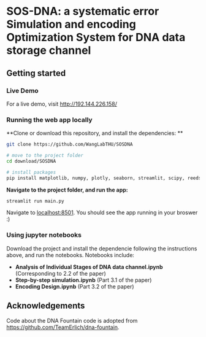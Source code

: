 # SOS-DNA: a systematic error Simulation and encoding Optimization System for DNA data storage channel 

## Getting started

### Live Demo

For a live demo, visit http://192.144.226.158/


### Running the web app locally 

**Clone or download this repository, and install the dependencies: **

```bash
git clone https://github.com/WangLabTHU/SOSDNA

# move to the project folder
cd download/SOSDNA

# install packages
pip install matplotlib, numpy, plotly, seaborn, streamlit, scipy, reedsolo, prettytable

```

**Navigate to the project folder,  and run the app:**

```bash
streamlit run main.py
```

Navigate to [localhost:8501](https://localhost:8501/). You should see the app running in your broswer :)


### Using jupyter notebooks

Download the project and install the dependencie following the instructions above, and run the notebooks. Notebooks include:

* **Analysis of Individual Stages of DNA data channel.ipynb** (Corresponding to 2.2 of the paper)
* **Step-by-step simulation.ipynb** (Part 3.1 of the paper)
* **Encoding Design.ipynb** (Part 3.2 of the paper)

## Acknowledgements
Code about the DNA Fountain code is adopted from https://github.com/TeamErlich/dna-fountain.



